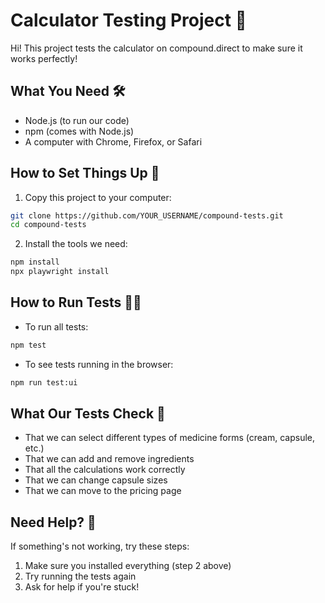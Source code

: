 # Calculator Testing Project 🧮

Hi! This project tests the calculator on compound.direct to make sure it works perfectly! 

## What You Need 🛠️
- Node.js (to run our code)
- npm (comes with Node.js)
- A computer with Chrome, Firefox, or Safari

## How to Set Things Up 🚀
1. Copy this project to your computer:
```bash
git clone https://github.com/YOUR_USERNAME/compound-tests.git
cd compound-tests
```

2. Install the tools we need:
```bash
npm install
npx playwright install
```

## How to Run Tests 🏃‍♂️
- To run all tests:
```bash
npm test
```

- To see tests running in the browser:
```bash
npm run test:ui
```

## What Our Tests Check 📝
- That we can select different types of medicine forms (cream, capsule, etc.)
- That we can add and remove ingredients
- That all the calculations work correctly
- That we can change capsule sizes
- That we can move to the pricing page

## Need Help? 🤔
If something's not working, try these steps:
1. Make sure you installed everything (step 2 above)
2. Try running the tests again
3. Ask for help if you're stuck!
